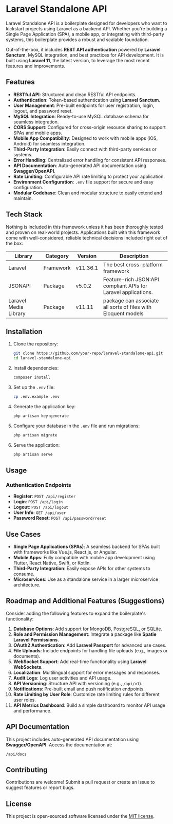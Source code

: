 # Laravel Standalone API

Laravel Standalone API is a boilerplate designed for developers who want to kickstart projects using Laravel as a backend API. Whether you're building a Single Page Application (SPA), a mobile app, or integrating with third-party systems, this boilerplate provides a robust and scalable foundation.

Out-of-the-box, it includes **REST API authentication** powered by **Laravel Sanctum**, MySQL integration, and best practices for API development. It is built using **Laravel 11**, the latest version, to leverage the most recent features and improvements.

## Features

- **RESTful API**: Structured and clean RESTful API endpoints.
- **Authentication**: Token-based authentication using **Laravel Sanctum**.
- **User Management**: Pre-built endpoints for user registration, login, logout, and password reset.
- **MySQL Integration**: Ready-to-use MySQL database schema for seamless integration.
- **CORS Support**: Configured for cross-origin resource sharing to support SPAs and mobile apps.
- **Mobile App Compatibility**: Designed to work with mobile apps (iOS, Android) for seamless integration.
- **Third-Party Integration**: Easily connect with third-party services or systems.
- **Error Handling**: Centralized error handling for consistent API responses.
- **API Documentation**: Auto-generated API documentation using **Swagger/OpenAPI**.
- **Rate Limiting**: Configurable API rate limiting to protect your application.
- **Environment Configuration**: `.env` file support for secure and easy configuration.
- **Modular Codebase**: Clean and modular structure to easily extend and maintain.


## Tech Stack

Nothing is included in this framework unless it has been thoroughly tested and proven on real-world projects. Applications built with this framework come with well-considered, reliable technical decisions included right out of the box:

| Library               | Category  | Version  | Description                                                    |
|-----------------------|-----------|----------|----------------------------------------------------------------|
| Laravel               | Framework | v11.36.1 | The best cross-platform framework                              |
| JSONAPI               | Package   | v5.0.2   | Feature-rich JSON:API compliant APIs for Laravel applications. |
| Laravel Media Library | Package   | v11.11   | package can associate all sorts of files with Eloquent models  |


## Installation

1. Clone the repository:
   ```bash
   git clone https://github.com/your-repo/laravel-standalone-api.git
   cd laravel-standalone-api
   ```

2. Install dependencies:
   ```bash
   composer install
   ```

3. Set up the `.env` file:
   ```bash
   cp .env.example .env
   ```

4. Generate the application key:
   ```bash
   php artisan key:generate
   ```

5. Configure your database in the `.env` file and run migrations:
   ```bash
   php artisan migrate
   ```

6. Serve the application:
   ```bash
   php artisan serve
   ```

## Usage

### Authentication Endpoints

- **Register**: `POST /api/register`
- **Login**: `POST /api/login`
- **Logout**: `POST /api/logout`
- **User Info**: `GET /api/user`
- **Password Reset**: `POST /api/password/reset`

## Use Cases

- **Single Page Applications (SPAs)**: A seamless backend for SPAs built with frameworks like Vue.js, React.js, or Angular.
- **Mobile Apps**: Fully compatible with mobile app development using Flutter, React Native, Swift, or Kotlin.
- **Third-Party Integration**: Easily expose APIs for other systems to consume.
- **Microservices**: Use as a standalone service in a larger microservice architecture.

## Roadmap and Additional Features (Suggestions)

Consider adding the following features to expand the boilerplate's functionality:

1. **Database Options**: Add support for MongoDB, PostgreSQL, or SQLite.
2. **Role and Permission Management**: Integrate a package like **Spatie Laravel Permissions**.
3. **OAuth2 Authentication**: Add **Laravel Passport** for advanced use cases.
4. **File Uploads**: Include endpoints for handling file uploads (e.g., images or documents).
5. **WebSocket Support**: Add real-time functionality using **Laravel WebSockets**.
6. **Localization**: Multilingual support for error messages and responses.
7. **Audit Logs**: Log user activities and API usage.
8. **API Versioning**: Structure API with versioning (e.g., `/api/v1`).
9. **Notifications**: Pre-built email and push notification endpoints.
10. **Rate Limiting by User Role**: Customize rate limiting rules for different user roles.
11. **API Metrics Dashboard**: Build a simple dashboard to monitor API usage and performance.

## API Documentation

This project includes auto-generated API documentation using **Swagger/OpenAPI**. Access the documentation at:
```
/api/docs
```

## Contributing

Contributions are welcome! Submit a pull request or create an issue to suggest features or report bugs.

## License

This project is open-sourced software licensed under the [MIT license](LICENSE).
